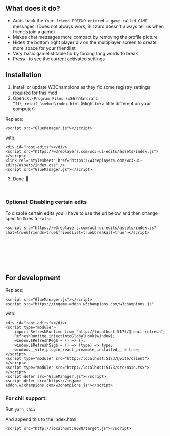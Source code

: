 ## What does it do?

-   Adds back the `Your friend FRIEND entered a game called GAME` messages. (Does not always work, Blizzard doesn't always tell us when friends join a game)
-   Makes chat messages more compact by removing the profile picture
-   Hides the bottom right player div on the multiplayer screen to create more space for your friendlist
-   Very basic gamelist table fix by forcing long words to break
-   Press ` to see the current activated settings

## Installation

1. Install or update W3Champions as they fix some registry settings required for this mod
2. Open: `C:\Program Files (x86)\Warcraft III\_retail_\webui\index.html` (Might be a little different on your computer)

Replace:

```
<script src="GlueManager.js"></script>
```

with:

```
<div id="root-edits"></div>
<script src="https://w3replayers.com/wc3-ui-edits/assets/index.js"></script>
<link rel="stylesheet" href="https://w3replayers.com/wc3-ui-edits/assets/index.css" />
<script src="GlueManager.js"></script>
```

3. Done 🥳

&nbsp;

### Optional: Disabling certain edits

To disable certain edits you'll have to use the url below and then change specific fixes to `false`

```
<script src="https://w3replayers.com/wc3-ui-edits/assets/index.js?chat=true&friends=true&friendlist=true&breakall=true"></script>
```

&nbsp;

&nbsp;

&nbsp;

## For development

Replace:

```
<script src="GlueManager.js"></script>
<script src="https://ingame-addon.w3champions.com/w3champions.js"
```

with:

```
<div id="root-edits"></div>
<script type="module">
    import RefreshRuntime from "http://localhost:5173/@react-refresh";
    RefreshRuntime.injectIntoGlobalHook(window);
    window.$RefreshReg$ = () => {};
    window.$RefreshSig$ = () => (type) => type;
    window.__vite_plugin_react_preamble_installed__ = true;
</script>
<script type="module" src="http://localhost:5173/@vite/client"></script>
<script type="module" src="http://localhost:5173/src/main.tsx"></script>
<script defer src="GlueManager.js"></script>
<script defer src="https://ingame-addon.w3champions.com/w3champions.js"></script>
```

### For chii support:

Run `yarn chii`

And append this to the index.html:

```
<script src="http://localhost:8080/target.js"></script>
```
